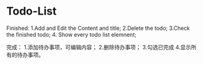 # Todo-List

Finished: 
1.Add and Edit the Content and title;
2.Delete the todo;
3.Check the finished todo;
4. Show every todo list elemnent;


完成：
1.添加待办事项，可编辑内容；
2.删除待办事项；
3.勾选已完成
4.显示所有的待办事项。
